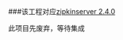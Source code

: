 ###该工程对应[zipkinserver 2.4.0](https://github.com/openzipkin/zipkin/tree/release-2.4.0/zipkin-server)

此项目先废弃，等待集成

